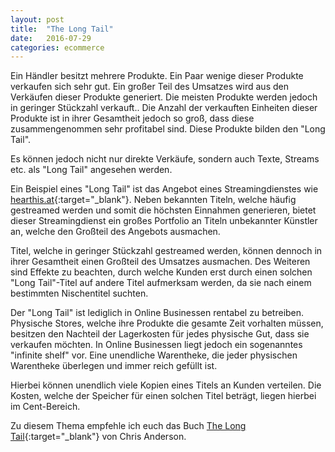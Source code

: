 ```yaml
---
layout: post
title:  "The Long Tail"
date:   2016-07-29
categories: ecommerce
---
```


Ein Händler besitzt mehrere Produkte.
Ein Paar wenige dieser Produkte verkaufen sich sehr gut.
Ein großer Teil des Umsatzes wird aus den Verkäufen dieser Produkte generiert.
Die meisten Produkte werden jedoch in geringer Stückzahl verkauft..
Die Anzahl der verkauften Einheiten dieser Produkte ist in ihrer Gesamtheit jedoch so groß,
dass diese zusammengenommen sehr profitabel sind.
Diese Produkte bilden den "Long Tail".

Es können jedoch nicht nur direkte Verkäufe, sondern auch Texte, Streams etc. als "Long Tail" angesehen werden.

Ein Beispiel eines "Long Tail" ist das Angebot eines Streamingdienstes wie [hearthis.at](http://hearthis.at){:target="_blank"}.
Neben bekannten Titeln, welche häufig gestreamed werden und somit die höchsten Einnahmen generieren,
bietet dieser Streamingdienst ein großes Portfolio an Titeln unbekannter Künstler an, welche den Großteil des Angebots ausmachen.

Titel, welche in geringer Stückzahl gestreamed werden,
können dennoch in ihrer Gesamtheit einen Großteil des Umsatzes ausmachen.
Des Weiteren sind Effekte zu beachten, durch welche Kunden erst durch einen solchen "Long Tail"-Titel auf andere Titel aufmerksam werden,
da sie nach einem bestimmten Nischentitel suchten.

Der "Long Tail" ist lediglich in Online Businessen rentabel zu betreiben.
Physische Stores, welche ihre Produkte die gesamte Zeit vorhalten müssen,
besitzen den Nachteil der Lagerkosten für jedes physische Gut, dass sie verkaufen möchten.
In Online Businessen liegt jedoch ein sogenanntes "infinite shelf" vor.
Eine unendliche Warentheke, die jeder physischen Warentheke überlegen und immer reich gefüllt ist.

Hierbei können unendlich viele Kopien eines Titels an Kunden verteilen.
Die Kosten, welche der Speicher für einen solchen Titel beträgt, liegen hierbei im Cent-Bereich.

Zu diesem Thema empfehle ich euch das Buch [The Long Tail](https://www.amazon.de/Long-Tail-lange-Schwanz/dp/3446409904){:target="_blank"} von Chris Anderson.
